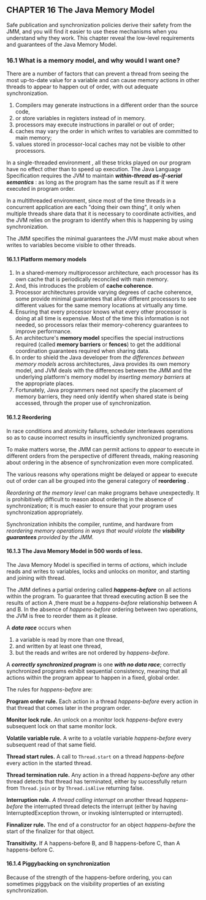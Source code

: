 ## CHAPTER 16 The Java Memory Model

Safe publication and synchronization policies derive their safety from the JMM, and you will find it easier to use these mechanisms when you understand why they work. This chapter reveal the low-level requirements and guarantees of the Java Memory Model.

### 16.1 What is a memory model, and why would I want one?

There are a number of factors that can prevent a thread from seeing the most up-to-date value for a variable and can cause memory actions in other threads to appear to happen out of order, with out adequate synchronization.

1. Compilers may generate instructions in a different order than the source code,
2. or store variables in registers instead of in memory.
3. processors may execute instructions in parallel or out of order;
4. caches may vary the order in which writes to variables are committed to main memory;
5. values stored in processor-local caches may not be visible to other processors.

In a single-threaded environment , all these tricks played on our program have no effect other than to speed up execution. The Java Language Specification requires the JVM to maintain ***within-thread as-if-serial semantics*** : as long as the program has the same result as if it were executed in program order.

In a multithreaded environment, since most of the time threads in a concurrent application are each "doing their own thing", it only when multiple threads share data that it is necessary to coordinate activities, and the JVM relies on the program to identify when this is happening by using synchronization.

The JMM specifies the minimal guarantees the JVM must make about when writes to variables become visible to other threads.

#### 16.1.1 Platform memory models

1. In a shared-memory multiprocessor architecture, each processor has its own cache that is periodically reconciled with main memory.
2. And, this introduces the problem of **cache coherence**. 
3. Processor architectures provide varying degrees of cache coherence, some provide minimal guarantees that allow different processors to see different values for the same memory locations at virtually any time. 
4. Ensuring that every processor knows what every other processor is doing at all time is expensive. Most of the time this information is not needed, so processors relax their memory-coherency guarantees to improve performance.
5. An architecture's **memory model**  specifies the special instructions required (called **memory barriers** or **fences**) to get the additional coordination guarantees required when sharing data.
6. In order to shield the Java developer from *the differences between memory models* across architectures, Java provides its own memory model, and JVM deals with the differences between the JMM and the underlying platform's memory model by *inserting memory barriers* at the appropriate places.
7. Fortunately, Java programmers  need not specify the placement of memory barriers, they need only identify when shared state is being accessed, through the proper use of synchronization. 

#### 16.1.2 Reordering

In race conditions and atomicity failures, scheduler interleaves operations so as to cause incorrect results in  insufficiently synchronized programs. 

To make matters worse, the JMM can permit actions to *appear* to execute in different orders from the perspective of different threads, making reasoning about ordering in the absence of synchronization even more complicated.

The various reasons why operations might be delayed or appear to execute out of order can all be grouped into the general category of **reordering** .

*Reordering at the memory level* can make programs behave unexpectedly. It is prohibitively difficult to reason about ordering in the absence of synchronization; it is much easier to ensure that your program uses synchronization appropriately.   

Synchronization inhibits the compiler, runtime, and hardware from *reordering memory operations in ways that would violate the **visibility guarantees** provided by the JMM*. 

#### 16.1.3 The Java Memory Model in 500 words of less.

The  Java Memory Model is specified in terms of *actions*, which include reads and writes to variables, locks and unlocks on monitor, and starting and joining with thread.

The JMM defines a partial ordering called ***happens-before*** on all actions within the program. To guarantee that thread executing action B see the results of action A ,there must be a *happens-before* relationship between A and B.  In the absence of *happens-before* ordering between two operations, the JVM is free to reorder them as it please.

A ***data race*** occurs when

1. a variable is read by more than one thread,
2. and written by at least one thread,
3. but the reads and writes are not ordered by *happens-before*.

A ***correctly synchronized program*** is one ***with no data race***;  correctly synchronized programs exhibit sequential consistency, meaning that all actions within the program appear to happen in a fixed, global order. 

The rules for *happens-before* are:

**Program order rule.** Each action in a thread *happens-before* every action in that thread that comes later in the program order. 

**Monitor lock rule.** An unlock on a monitor lock *happens-before* every subsequent lock on that same monitor lock.

**Volatile variable rule.** A write to a volatile variable *happens-before* every subsequent read of that same field.

**Thread start rules.** A call to `Thread.start` on a thread *happens-before* every action in the started thread.

**Thread termination rule.** Any action in a thread *happens-before* any other thread detects that thread has terminated, either by successfully return from `Thread.join` or by `Thread.isAlive` returning false.

**Interruption rule.** *A thread calling interrupt* on another thread *happens-before* the interrupted thread detects the interrupt (either by having InterruptedException thrown, or invoking isInterrupted or interrupted).

**Finnalizer rule.** The end of a constructor for an object *happens-before* the start of the finalizer for that object.

**Transitivity.** If A happens-before B, and B happens-before C, than A happens-before C.

#### 16.1.4 Piggybacking on synchronization

Because of the strength of the happens-before ordering, you can sometimes piggyback on the visibility properties of an existing synchronization.